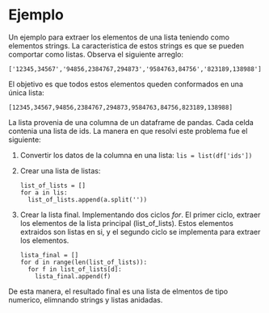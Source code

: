 
# Ejemplo
Un ejemplo para extraer los elementos de una lista teniendo como elementos strings. La caracteristica de estos strings es que se pueden comportar como listas. Observa el siguiente arreglo:
```
['12345,34567','94856,2384767,294873','9584763,84756','823189,138988']
```
El objetivo es que todos estos elementos queden conformados en una única lista:
```
[12345,34567,94856,2384767,294873,9584763,84756,823189,138988]
```
La lista provenia de una columna de un dataframe de pandas. Cada celda contenia una lista de ids. La manera en que resolvi este problema fue el siguiente:
1. Convertir los datos de la columna en una lista: ```lis = list(df['ids']) ```
2. Crear una lista de listas:
   ```
   list_of_lists = []
   for a in lis:
     list_of_lists.append(a.split(''))
   ```
3. Crear la lista final. Implementando dos ciclos *for*. El primer ciclo, extraer los elementos de la lista principal (list_of_lists). Estos elementos extraidos son listas en si, y el segundo ciclo se implementa para extraer los elementos.

   ```
   lista_final = []
   for d in range(len(list_of_lists)):
     for f in list_of_lists[d]:
       lista_final.append(f)
   ```
De esta manera, el resultado final es una lista de elmentos de tipo numerico, elimnando strings y listas anidadas.
